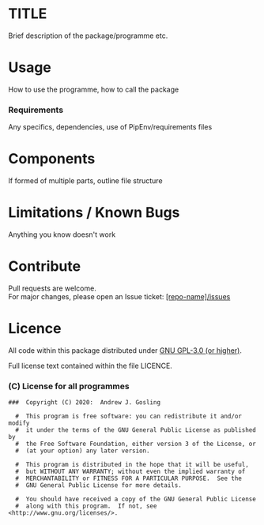 # TITLE

Brief description of the package/programme etc.

# Usage

How to use the programme, how to call the package

### Requirements

Any specifics, dependencies, use of PipEnv/requirements files

# Components

If formed of multiple parts, outline file structure

# Limitations / Known Bugs

Anything you know doesn't work

# Contribute

Pull requests are welcome.  
For major changes, please open an Issue ticket:  [[repo-name]/issues](http://github.com/agosling/[repo-name]/issues)

# Licence

All code within this package distributed under [GNU GPL-3.0 (or higher)](https://opensource.org/licenses/GPL-3.0).

Full license text contained within the file LICENCE.

###  (C) License for all programmes

```
###  Copyright (C) 2020:  Andrew J. Gosling

  #  This program is free software: you can redistribute it and/or modify
  #  it under the terms of the GNU General Public License as published by
  #  the Free Software Foundation, either version 3 of the License, or
  #  (at your option) any later version.

  #  This program is distributed in the hope that it will be useful,
  #  but WITHOUT ANY WARRANTY; without even the implied warranty of
  #  MERCHANTABILITY or FITNESS FOR A PARTICULAR PURPOSE.  See the
  #  GNU General Public License for more details.

  #  You should have received a copy of the GNU General Public License
  #  along with this program.  If not, see <http://www.gnu.org/licenses/>.
```
